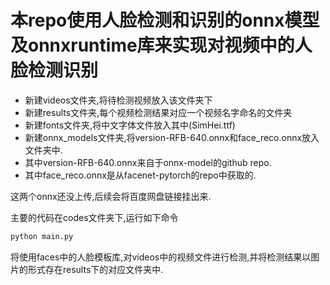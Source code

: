 # 本repo使用人脸检测和识别的onnx模型及onnxruntime库来实现对视频中的人脸检测识别


- 新建videos文件夹,将待检测视频放入该文件夹下
- 新建results文件夹,每个视频检测结果对应一个视频名字命名的文件夹
- 新建fonts文件夹,将中文字体文件放入其中(SimHei.ttf)
- 新建onnx_models文件夹,将version-RFB-640.onnx和face_reco.onnx放入文件夹中.
- 其中version-RFB-640.onnx来自于onnx-model的github repo.
- 其中face_reco.onnx是从facenet-pytorch的repo中获取的.

这两个onnx还没上传,后续会将百度网盘链接挂出来.



主要的代码在codes文件夹下,运行如下命令

```python
python main.py
```

将使用faces中的人脸模板库,对videos中的视频文件进行检测,并将检测结果以图片的形式存在results下的对应文件夹中.
